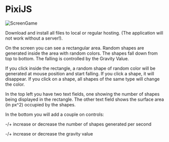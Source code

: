 # PixiJS
![ScreenGame](https://user-images.githubusercontent.com/61112833/93567992-2e93ba00-f998-11ea-8f6d-23aa531b7838.jpg)

Download and install all files to local or regular hosting. (The application will not 
work without a server!).

On the screen you can see a rectangular area. Random shapes are generated inside 
the area with random colors. The shapes fall down from top to bottom. The falling 
is controlled by the Gravity Value. 

If you click inside the rectangle, a random shape of random color will be generated 
at mouse position and start falling. If you click a shape, it will disappear. If you 
click on a shape, all shapes of the same type will change the color. 

In the top left you have two text fields, one showing the number of shapes being 
displayed in the rectangle. The other text field shows the surface area (in px^2) 
occupied by the shapes. 

In the bottom you will add a couple on controls:

-/+ increase or decrease the number of shapes generated per second 

-/+ increase or decrease the gravity value 

